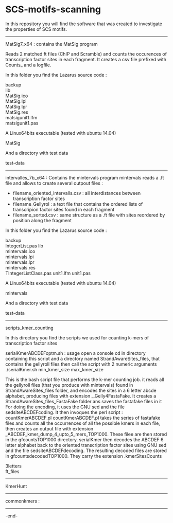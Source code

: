 # SCS-motifs-scanning

In this repository you will find the software that was created to investigate the properties of SCS motifs.

---------------------------------------------------------------------------------------------------------------------
MatSig7_x64 : contains the MatSig program

Reads 2 matched ft files (ChIP and Scramble) and counts the occurences of transcription factor sites in each fragment.
It creates a csv file prefixed with Counts_ and a logfile.

In this folder you find the Lazarus source code :

backup  
lib  
MatSig.ico  
MatSig.lpi  
MatSig.lpr  
MatSig.res  
matsigunit1.lfm  
matsigunit1.pas

A Linux64bits executable (tested with ubuntu 14.04)

MatSig

And a directory with test data

test-data

---------------------------------------------------------------------------------------------------------------------------

intervalles_7b_x64 : Contains the mintervals program
mintervals reads a .ft file and allows to create several outpout files :
- filename_oriented_intervalls.csv : all interdistances between transcription factor sites
- filename_Gellyrol : a text file that contains the ordered lists of transcripion factor sites found in each fragment 
- filename_sorted.csv : same structure as a .ft file with sites reordered by position along the fragment

In this folder you find the Lazarus source code :

backup  
IntegerList.pas
lib  
mintervals.ico  
mintervals.lpi  
mintervals.lpr  
mintervals.res  
TIntegerListClass.pas
unit1.lfm
unit1.pas

A Linux64bits executable (tested with ubuntu 14.04)

mintervals

And a directory with test data

test-data

----------------------------------------------------------------------------------------------------------------------------
scripts_kmer_counting

In this directory you find the scripts we used for counting k-mers of transcription factor sites

serialKmerABCDEFoptm.sh :
usage
open a console
cd in directory containing this script and a directory named 
StrandAwareSites_files, that contains the gellyroll files
then call the script with 2 numeric arguments  
./serialKmer.sh min_kmer_size max_kmer_size


This is the bash script file that performs the k-mer counting job.
it reads all the gellyroll files (that you produce with mintervals) found in StrandAwareSites_files folder,
and encodes the sites in a 6 letter abcde alphabet, producing files with extension _.Gelly4FastaFake.
It creates a StrandAwareSites_files_FastaFake folder ans saves the fastafake files in it
For doing the encoding, it uses the GNU sed and the file sedsiteABCDEFcoding.
It then invoques the perl script : countKmerABCDEF.pl
countKmerABCDEF.pl takes the series of fastafake files and counts all the occurrences of all the
possible kmers in each file, then creates an output file with extension _ABCDEF_kmer_dump_4_upto_5_mers_TOP1000.
These filee are then stored in the gfcountsTOP1000 directory.
serialKmer then decodes the ABCDEF 6 letter alphabet back to the oriented transcription factor sites using
GNU sed and the file sedsiteABCDEFdecoding. 
The resulting decoded files are stored in gfcountsdecodedTOP1000. They carry the extension .kmerSitesCounts

3letters            
ft_files                


----------------------------------------------------------------------------------------------------------------------------
KmerHunt


----------------------------------------------------------------------------------------------------------------------------
commonkmers :



---------------------------------------------------------------------------------------------------------------------------
-end-
